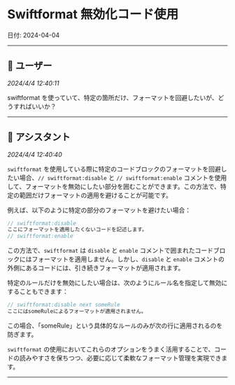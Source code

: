 # Swiftformat 無効化コード使用

日付: 2024-04-04

---

## 👤 ユーザー
*2024/4/4 12:40:11*

swiftformat を使っていて、特定の箇所だけ、フォーマットを回避したいが、どうすればいいか？

---

## 🤖 アシスタント
*2024/4/4 12:40:40*

`swiftformat` を使用している際に特定のコードブロックのフォーマットを回避したい場合、`// swiftformat:disable` と `// swiftformat:enable` コメントを使用して、フォーマットを無効にしたい部分を囲むことができます。この方法で、特定の範囲だけフォーマットの適用を避けることが可能です。

例えば、以下のように特定の部分のフォーマットを避けたい場合：

```swift
// swiftformat:disable
ここにフォーマットを適用したくないコードを記述します。
// swiftformat:enable
```

この方法で、`swiftformat` は `disable` と `enable` コメントで囲まれたコードブロックにはフォーマットを適用しません。しかし、`disable` と `enable` コメントの外側にあるコードには、引き続きフォーマットが適用されます。

特定のルールだけを無効にしたい場合は、次のようにルール名を指定して無効にすることもできます：

```swift
// swiftformat:disable next someRule
ここにはsomeRuleによるフォーマットが適用されません。
```

この場合、「someRule」という具体的なルールのみが次の行に適用されるのを防ぎます。

`swiftformat` の使用においてこれらのオプションをうまく活用することで、コードの読みやすさを保ちつつ、必要に応じて柔軟なフォーマット管理を実現できます。

---
